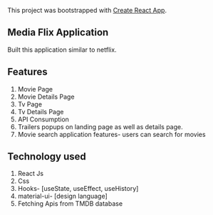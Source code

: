 This project was bootstrapped with [Create React App](https://github.com/facebook/create-react-app).

## Media Flix Application

Built this application similar to netflix.

## Features

1. Movie Page
2. Movie Details Page
3. Tv Page
4. Tv Details Page
5. API Consumption
6. Trailers popups on landing page as well as details page.
7. Movie search application features- users can search for movies

## Technology used

1. React Js
2. Css
3. Hooks- [useState, useEffect, useHistory]
4. material-ui- [design language]
5. Fetching Apis from TMDB database
